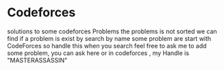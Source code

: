# Codeforces
solutions to some codeforces Problems
the problems is not sorted
we can find if a problem is exist by search by name 
some problem are start with CodeForces so handle this when you search
feel free to ask me to add some problem, you can ask here or in codeforces , my Handle is "MASTERASSASSIN"
